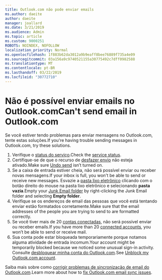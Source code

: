 ```yaml
---
title: Outlook.com não pode enviar emails
ms.author: daeite
author: daeite
manager: joallard
ms.date: 3/21/2019
ms.audience: Admin
ms.topic: article
ms.custom: 9000251
ROBOTS: NOINDEX, NOFOLLOW
localization_priority: Normal
ms.openlocfilehash: 1f883b62da3012a9b9eaff8bee76889f735a4e09
ms.sourcegitcommit: 03a156a9c9740521155a30775492c7dff0982588
ms.translationtype: MT
ms.contentlocale: pt-BR
ms.lasthandoff: 03/22/2019
ms.locfileid: "30772710"
---
```

# <a name="cant-send-email-in-outlookcom"></a><span data-ttu-id="881f0-102">Não é possível enviar emails no Outlook.com</span><span class="sxs-lookup"><span data-stu-id="881f0-102">Can't send email in Outlook.com</span></span>

<span data-ttu-id="881f0-103">Se você estiver tendo problemas para enviar mensagens no Outlook.com, tente estas soluções.</span><span class="sxs-lookup"><span data-stu-id="881f0-103">If you're having trouble sending messages in Outlook.com, try these solutions.</span></span>

1. <span data-ttu-id="881f0-104">Verifique o [status do serviço](https://go.microsoft.com/fwlink/p/?linkid=837482).</span><span class="sxs-lookup"><span data-stu-id="881f0-104">Check the [service status](https://go.microsoft.com/fwlink/p/?linkid=837482).</span></span>
1. <span data-ttu-id="881f0-105">Certifique-se de que o recurso de [desfazer envio](https://outlook.live.com/mail/options/mail/messageContent/undoSend) não esteja ativado.</span><span class="sxs-lookup"><span data-stu-id="881f0-105">Make sure [Undo send](https://outlook.live.com/mail/options/mail/messageContent/undoSend) isn’t turned on.</span></span>
1. <span data-ttu-id="881f0-106">Se a caixa de entrada estiver cheia, não será possível enviar ou receber novas mensagens.</span><span class="sxs-lookup"><span data-stu-id="881f0-106">If your inbox is full, you won't be able to send or receive new messages.</span></span> <span data-ttu-id="881f0-107">Esvazie a [pasta lixo eletrônico](https://outlook.live.com/mail/junkemail) clicando com o botão direito do mouse na pasta lixo eletrônico e selecionando **pasta vazia**.</span><span class="sxs-lookup"><span data-stu-id="881f0-107">Empty your [Junk Email folder](https://outlook.live.com/mail/junkemail) by right-clicking the Junk Email folder and selecting **Empty folder**.</span></span>
1. <span data-ttu-id="881f0-108">Verifique se os endereços de email das pessoas que você está tentando enviar estão formatados corretamente.</span><span class="sxs-lookup"><span data-stu-id="881f0-108">Make sure that the email addresses of the people you are trying to send to are formatted correctly.</span></span>
1. <span data-ttu-id="881f0-109">Se você tiver mais de 20 [contas conectadas](https://outlook.live.com/mail/options/mail/accounts/connected), não será possível enviar ou receber emails.</span><span class="sxs-lookup"><span data-stu-id="881f0-109">If you have more than 20 [connected accounts](https://outlook.live.com/mail/options/mail/accounts/connected), you won’t be able to send or receive mail.</span></span>
1. <span data-ttu-id="881f0-110">Sua conta pode estar bloqueada temporariamente porque notamos alguma atividade de entrada incomum.</span><span class="sxs-lookup"><span data-stu-id="881f0-110">Your account might be temporarily blocked because we noticed some unusual sign-in activity.</span></span> <span data-ttu-id="881f0-111">Consulte [desbloquear minha conta do Outlook.com](https://support.office.com/article/f4ad2701-d166-4d8b-8a6a-9af2a1f8a4c4).</span><span class="sxs-lookup"><span data-stu-id="881f0-111">See [Unblock my Outlook.com account](https://support.office.com/article/f4ad2701-d166-4d8b-8a6a-9af2a1f8a4c4).</span></span>

<span data-ttu-id="881f0-112">Saiba mais sobre como [corrigir problemas de sincronização de email do Outlook.com](https://support.office.com/article/d39e3341-8d79-4bf1-b3c7-ded602233642).</span><span class="sxs-lookup"><span data-stu-id="881f0-112">Learn more about how to [fix Outlook.com email sync issues](https://support.office.com/article/d39e3341-8d79-4bf1-b3c7-ded602233642).</span></span>